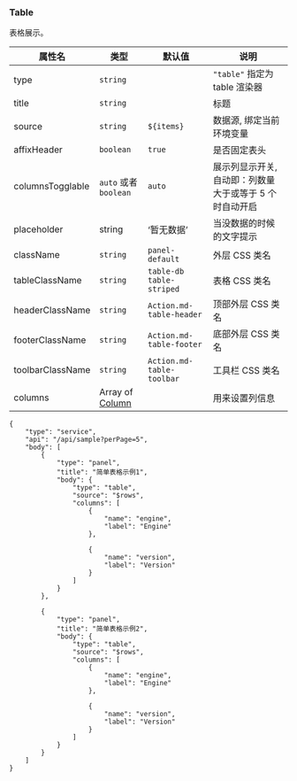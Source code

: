 ### Table

表格展示。

| 属性名           | 类型                          | 默认值                    | 说明                                                    |
| ---------------- | ----------------------------- | ------------------------- | ------------------------------------------------------- |
| type             | `string`                      |                           | `"table"` 指定为 table 渲染器                           |
| title            | `string`                      |                           | 标题                                                    |
| source           | `string`                      | `${items}`                | 数据源, 绑定当前环境变量                                |
| affixHeader      | `boolean`                     | `true`                    | 是否固定表头                                            |
| columnsTogglable | `auto` 或者 `boolean`         | `auto`                    | 展示列显示开关, 自动即：列数量大于或等于 5 个时自动开启 |
| placeholder      | string                        | ‘暂无数据’                | 当没数据的时候的文字提示                                |
| className        | `string`                      | `panel-default`           | 外层 CSS 类名                                           |
| tableClassName   | `string`                      | `table-db table-striped`  | 表格 CSS 类名                                           |
| headerClassName  | `string`                      | `Action.md-table-header`  | 顶部外层 CSS 类名                                       |
| footerClassName  | `string`                      | `Action.md-table-footer`  | 底部外层 CSS 类名                                       |
| toolbarClassName | `string`                      | `Action.md-table-toolbar` | 工具栏 CSS 类名                                         |
| columns          | Array of [Column](./Column.md) |                           | 用来设置列信息                                          |

```schema:height="700" scope="body"
{
    "type": "service",
    "api": "/api/sample?perPage=5",
    "body": [
        {
            "type": "panel",
            "title": "简单表格示例1",
            "body": {
                "type": "table",
                "source": "$rows",
                "columns": [
                    {
                        "name": "engine",
                        "label": "Engine"
                    },

                    {
                        "name": "version",
                        "label": "Version"
                    }
                ]
            }
        },

        {
            "type": "panel",
            "title": "简单表格示例2",
            "body": {
                "type": "table",
                "source": "$rows",
                "columns": [
                    {
                        "name": "engine",
                        "label": "Engine"
                    },

                    {
                        "name": "version",
                        "label": "Version"
                    }
                ]
            }
        }
    ]
}
```
